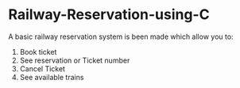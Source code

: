 # Railway-Reservation-using-C
A basic railway reservation system is been made which allow you to:
1) Book ticket
2) See reservation or Ticket number
3) Cancel Ticket
4) See available trains
